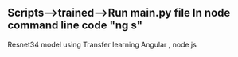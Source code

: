 Scripts-->trained-->Run main.py file
In node command line code "ng s"
------
Resnet34 model using Transfer learning
Angular , node js
